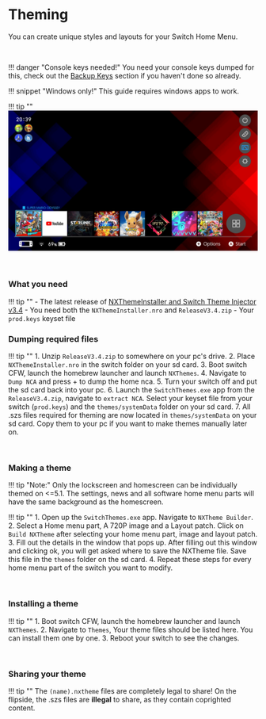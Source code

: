 # Theming

You can create unique styles and layouts for your Switch Home Menu.

&nbsp;

!!! danger "Console keys needed!"
	You need your console keys dumped for this, check out the [Backup Keys](backup_keys.md) section if you haven't done so already.
	
!!! snippet "Windows only!"
	This guide requires windows apps to work.

!!! tip ""
	![ExampleSwitchTheme](../extras/img/switch_theming.jpg)

&nbsp;

### What you need 

!!! tip ""
	- The latest release of [NXThemeInstaller and Switch Theme Injector v3.4](https://github.com/exelix11/SwitchThemeInjector/releases)
		- You need both the `NXThemeInstaller.nro` and `ReleaseV3.4.zip`
	- Your `prod.keys` keyset file

### Dumping required files

!!! tip ""
	1. Unzip `ReleaseV3.4.zip` to somewhere on your pc's drive.
	2. Place `NXThemeInstaller.nro` in the switch folder on your sd card.
	3. Boot switch CFW, launch the homebrew launcher and launch `NXThemes`.
	4. Navigate to `Dump NCA` and press + to dump the home nca.
	5. Turn your switch off and put the sd card back into your pc.
	6. Launch the `SwitchThemes.exe` app from the `ReleaseV3.4.zip`, navigate to `extract NCA`. Select your keyset file from your switch (`prod.keys`) and the `themes/systemData` folder on your sd card.
	7. All .szs files required for theming are now located in `themes/systemData` on your sd card. Copy them to your pc if you want to make themes manually later on.

&nbsp;

### Making a theme

!!! tip "Note:"
	Only the lockscreen and homescreen can be individually themed on <=5.1. The settings, news and all software home menu parts will have the same background as the homescreen.

!!! tip ""
	1. Open up the `SwitchThemes.exe` app. Navigate to `NXTheme Builder`.
	2. Select a Home menu part, A 720P image and a Layout patch. Click on `Build NXTheme` after selecting your home menu part, image and layout patch.
	3. Fill out the details in the window that pops up. After filling out this window and clicking ok, you will get asked where to save the NXTheme file. Save this file in the `themes` folder on the sd card.
	4. Repeat these steps for every home menu part of the switch you want to modify.

&nbsp;
	
### Installing a theme

!!! tip ""
	1. Boot switch CFW, launch the homebrew launcher and launch `NXThemes`.
	2. Navigate to `Themes`, Your theme files should be listed here. You can install them one by one.
	3. Reboot your switch to see the changes.

&nbsp;

### Sharing your theme

!!! tip ""
	The `(name).nxtheme` files are completely legal to share! On the flipside, the .szs files are **illegal** to share, as they contain coprighted content. 
